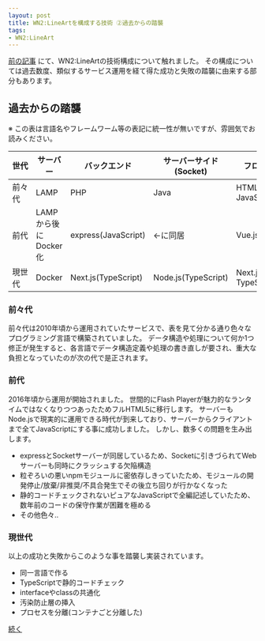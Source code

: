 ```yaml
---
layout: post
title: WN2:LineArtを構成する技術 ②過去からの踏襲
tags:
- WN2:LineArt
---
```



[前の記事](./2020-08-23-wn2la-architecutre-1.md) にて、WN2:LineArtの技術構成について触れました。
その構成については過去数度、類似するサービス運用を経て得た成功と失敗の踏襲に由来する部分もあります。


## 過去からの踏襲

※ この表は言語名やフレームワーム等の表記に統一性が無いですが、雰囲気でお読みください。

| 世代 | サーバー | バックエンド | サーバーサイド(Socket) | フロントエンド | クライアントサイド(Socket) |
| --- | --- | --- | --- | --- | --- |
| 前々代 | LAMP | PHP | Java | HTML, CSS, JavaScript(jQuery) | ActionScript3.0 |
| 前代 | LAMPから後にDocker化 | express(JavaScript) | ←に同居 | Vue.js | JavaScript |
| 現世代 | Docker | Next.js(TypeScript) | Node.js(TypeScript) | Next.js(react + TypeScript) | TypeScript |


### 前々代

前々代は2010年頃から運用されていたサービスで、表を見て分かる通り色々なプログラミング言語で構築されていました。
データ構造や処理について何か1つ修正が発生すると、各言語でデータ構造定義や処理の書き直しが要され、重大な負担となっていたのが次の代で是正されます。


### 前代

2016年頃から運用が開始されました。
世間的にFlash Playerが魅力的なランタイムではなくなりつつあったためフルHTML5に移行します。
サーバーもNode.jsで現実的に運用できる時代が到来しており、サーバーからクライアントまで全てJavaScriptにする事に成功しました。
しかし、数多くの問題を生み出します。

* expressとSocketサーバーが同居しているため、Socketに引きづられてWebサーバーも同時にクラッシュする欠陥構造
* 粒ぞろいの悪いnpmモジュールに密依存しきっていたため、モジュールの開発停止/放棄/非推奨/不具合発生でその後立ち回りが行かなくなった
* 静的コードチェックされないピュアなJavaScriptで全編記述していたため、数年前のコードの保守作業が困難を極める
* その他色々..


### 現世代

以上の成功と失敗からこのような事を踏襲し実装されています。

* 同一言語で作る
* TypeScriptで静的コードチェック
* interfaceやclassの共通化
* 汚染防止層の挿入
* プロセスを分離(コンテナごと分離した)


[続く](./2020-08-23-wn2la-architecutre-3.md)